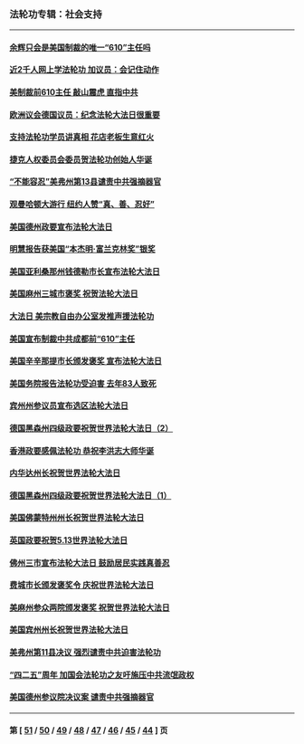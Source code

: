 ### 法轮功专辑：社会支持
---
#### [余辉只会是美国制裁的唯一“610”主任吗](../../pages/nf4386/n12972837.md?06030430) 
#### [近2千人网上学法轮功 加议员：会记住动作](../../pages/nf4386/n12972642.md?06030430) 
#### [美制裁前610主任 敲山震虎 直指中共](../../pages/nf4386/n12968555.md?06030430) 
#### [欧洲议会德国议员：纪念法轮大法日很重要](../../pages/nf4386/n12965367.md?06030430) 
#### [支持法轮功学员讲真相 花店老板生意红火](../../pages/nf4386/n12963056.md?06030430) 
#### [捷克人权委员会委员贺法轮功创始人华诞](../../pages/nf4386/n12960301.md?06030430) 
#### [“不能容忍”美弗州第13县谴责中共强摘器官](../../pages/nf4386/n12958610.md?06030430) 
#### [观曼哈顿大游行 纽约人赞“真、善、忍好”](../../pages/nf4386/n12956249.md?06030430) 
#### [美国德州政要宣布法轮大法日](../../pages/nf4386/n12958567.md?06030430) 
#### [明慧报告获美国“本杰明‧富兰克林奖”银奖](../../pages/nf4386/n12955404.md?06030430) 
#### [美国亚利桑那州钱德勒市长宣布法轮大法日](../../pages/nf4386/n12953813.md?06030430) 
#### [美国麻州三城市褒奖 祝贺法轮大法日](../../pages/nf4386/n12953756.md?06030430) 
#### [大法日 美宗教自由办公室发推声援法轮功](../../pages/nf4386/n12950669.md?06030430) 
#### [美国宣布制裁中共成都前“610”主任](../../pages/nf4386/n12943654.md?06030430) 
#### [美国辛辛那提市长颁发褒奖 宣布法轮大法日](../../pages/nf4386/n12948869.md?06030430) 
#### [美国务院报告法轮功受迫害 去年83人致死](../../pages/nf4386/n12944350.md?06030430) 
#### [宾州州参议员宣布选区法轮大法日](../../pages/nf4386/n12939844.md?06030430) 
#### [德国黑森州四级政要祝贺世界法轮大法日（2）](../../pages/nf4386/n12937571.md?06030430) 
#### [香港政要感佩法轮功 恭祝李洪志大师华诞](../../pages/nf4386/n12937400.md?06030430) 
#### [内华达州长祝贺世界法轮大法日](../../pages/nf4386/n12936785.md?06030430) 
#### [德国黑森州四级政要祝贺世界法轮大法日（1）](../../pages/nf4386/n12934877.md?06030430) 
#### [美国佛蒙特州州长祝贺世界法轮大法日](../../pages/nf4386/n12935031.md?06030430) 
#### [英国政要祝贺5.13世界法轮大法日](../../pages/nf4386/n12934700.md?06030430) 
#### [佛州三市宣布法轮大法日 鼓励居民实践真善忍](../../pages/nf4386/n12934466.md?06030430) 
#### [费城市长颁发褒奖令 庆祝世界法轮大法日](../../pages/nf4386/n12928833.md?06030430) 
#### [美麻州参众两院颁发褒奖 祝贺世界法轮大法日](../../pages/nf4386/n12928372.md?06030430) 
#### [美国宾州州长祝贺世界法轮大法日](../../pages/nf4386/n12928310.md?06030430) 
#### [美弗州第11县决议 强烈谴责中共迫害法轮功](../../pages/nf4386/n12925015.md?06030430) 
#### [“四二五”周年 加国会法轮功之友吁施压中共流氓政权](../../pages/nf4386/n12896250.md?06030430) 
#### [美国德州参议院决议案 谴责中共强摘器官](../../pages/nf4386/n12924452.md?06030430) 

---
#### 第 [ [51](./51.md?06030430) / [50](./50.md?06030430) / [49](./49.md?06030430) / [48](./48.md?06030430) / [47](./47.md?06030430) / [46](./46.md?06030430) / [45](./45.md?06030430) / [44](./44.md?06030430) ] 页
